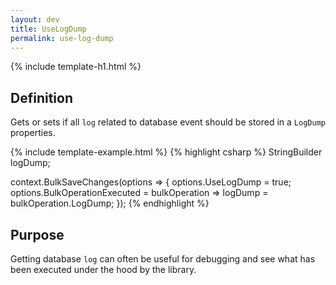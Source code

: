 ```yaml
---
layout: dev
title: UseLogDump
permalink: use-log-dump
---
```


{% include template-h1.html %}

## Definition
Gets or sets if all `log` related to database event should be stored in a `LogDump` properties.

{% include template-example.html %} 
{% highlight csharp %}
StringBuilder logDump;

context.BulkSaveChanges(options =>
{
	options.UseLogDump = true;
	options.BulkOperationExecuted = bulkOperation => logDump = bulkOperation.LogDump;
});
{% endhighlight %}

## Purpose
Getting database `log` can often be useful for debugging and see what has been executed under the hood by the library.